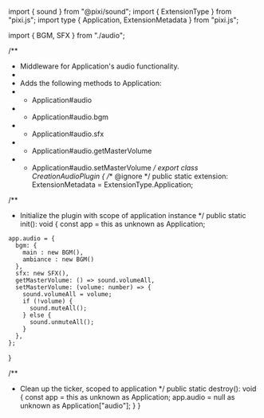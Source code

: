 import { sound } from "@pixi/sound";
import { ExtensionType } from "pixi.js";
import type { Application, ExtensionMetadata } from "pixi.js";

import { BGM, SFX } from "./audio";

/**
 * Middleware for Application's audio functionality.
 *
 * Adds the following methods to Application:
 * * Application#audio
 * * Application#audio.bgm
 * * Application#audio.sfx
 * * Application#audio.getMasterVolume
 * * Application#audio.setMasterVolume
 */
export class CreationAudioPlugin {
  /** @ignore */
  public static extension: ExtensionMetadata = ExtensionType.Application;

  /**
   * Initialize the plugin with scope of application instance
   */
  public static init(): void {
    const app = this as unknown as Application;

    app.audio = {
      bgm: {
        main : new BGM(),
        ambiance : new BGM()
      },
      sfx: new SFX(),
      getMasterVolume: () => sound.volumeAll,
      setMasterVolume: (volume: number) => {
        sound.volumeAll = volume;
        if (!volume) {
          sound.muteAll();
        } else {
          sound.unmuteAll();
        }
      },
    };
  }

  /**
   * Clean up the ticker, scoped to application
   */
  public static destroy(): void {
    const app = this as unknown as Application;
    app.audio = null as unknown as Application["audio"];
  }
}
